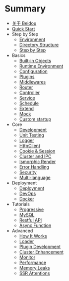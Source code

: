 # Summary

* [关于 Beidou](README.md)
* [Quick Start](en/quick-start/quick-start.md)
* Step by Step
   * [Environment](en/quick-start/prepare-environment.md)  
   * [Directory Structure](en/quick-start/directory-struct.md)  
   * [Step by Step](en/quick-start/step-by-step.md)
* Basics
   * [Built-in Objects](en/basic/objects.md)
   * [Runtime Environment](en/basic/env.md)
   * [Configuration](en/basic/config.md)
   * [Plugins](en/basic/plugins.md)
   * [Middlewares](en/basic/middleware.md)
   * [Router](en/basic/router.md)
   * [Controller](en/basic/controller.md)
   * [Service](en/basic/service.md)
   * [Schedule](en/basic/schedule.md)
   * [Extend](en/basic/extend.md)
   * [Mock](en/basic/Mock.md)
   * [Custom startup](en/basic/app-start.md)
* Core
   * [Development](en/core/development.md)
   * [Unit Testing](en/core/unittest.md)
   * [Logger](en/core/logger.md)
   * [HttpClient](en/core/http-client.md)
   * [Cookie & Session](en/core/cookie-and-session.md)
   * [Cluster and IPC](en/core/cluster-and-ipc.md)
   * [Ismorphic Render](en/core/isomorphic-render.md)
   * [Error Handling](en/core/error-handling.md)
   * [Security](en/core/security.md)
   * [Multi-language](en/core/i18n.md)
* Deployment
    * [Deployment](en/deployment/deployment.md)
    * [DevOps](en/deployment/devops.md)
    * [Docker](en/deployment/docker.md)
* Tutorials
    * [Progressive](en/tutorials/progressive.md)
    * [MySQL](en/tutorials/mysql.md)
    * [Restful API](en/tutorials/restful.md)
    * [Async Function](en/tutorials/async-function.md)
* Advanced
    * [How It Works](en/advanced/architecture.md)
    * [Loader](en/advanced/loader.md)
    * [Plugin Development](en/advanced/plugin.md)
    * [Cluster Enhancement](en/advanced/cluster-enhancement.md)
    * [Monitor](en/advanced/monitor.md)
    * [Performance](en/advanced/performance.md)  
    * [Memory Leaks](en/advanced/oom.md)
    * [SSR Attentions](en/advanced/attentions.md)

